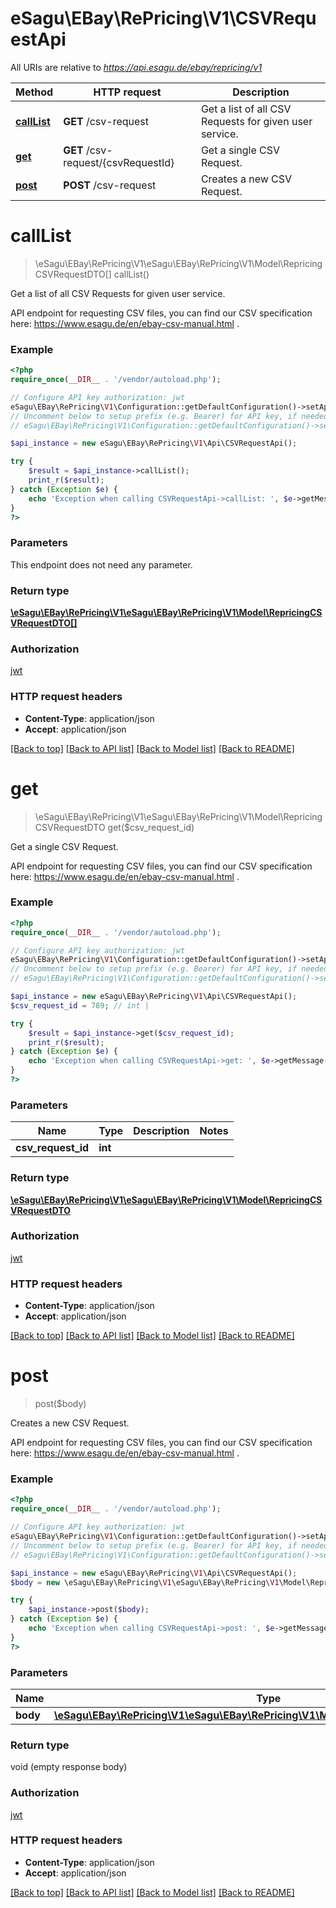 # eSagu\EBay\RePricing\V1\CSVRequestApi

All URIs are relative to *https://api.esagu.de/ebay/repricing/v1*

Method | HTTP request | Description
------------- | ------------- | -------------
[**callList**](CSVRequestApi.md#callList) | **GET** /csv-request | Get a list of all CSV Requests for given user service.
[**get**](CSVRequestApi.md#get) | **GET** /csv-request/{csvRequestId} | Get a single CSV Request.
[**post**](CSVRequestApi.md#post) | **POST** /csv-request | Creates a new CSV Request.


# **callList**
> \eSagu\EBay\RePricing\V1\eSagu\EBay\RePricing\V1\Model\RepricingCSVRequestDTO[] callList()

Get a list of all CSV Requests for given user service.

API endpoint for requesting CSV files, you can find our CSV specification here: https://www.esagu.de/en/ebay-csv-manual.html .

### Example
```php
<?php
require_once(__DIR__ . '/vendor/autoload.php');

// Configure API key authorization: jwt
eSagu\EBay\RePricing\V1\Configuration::getDefaultConfiguration()->setApiKey('Authorization', 'YOUR_API_KEY');
// Uncomment below to setup prefix (e.g. Bearer) for API key, if needed
// eSagu\EBay\RePricing\V1\Configuration::getDefaultConfiguration()->setApiKeyPrefix('Authorization', 'Bearer');

$api_instance = new eSagu\EBay\RePricing\V1\Api\CSVRequestApi();

try {
    $result = $api_instance->callList();
    print_r($result);
} catch (Exception $e) {
    echo 'Exception when calling CSVRequestApi->callList: ', $e->getMessage(), PHP_EOL;
}
?>
```

### Parameters
This endpoint does not need any parameter.

### Return type

[**\eSagu\EBay\RePricing\V1\eSagu\EBay\RePricing\V1\Model\RepricingCSVRequestDTO[]**](../Model/RepricingCSVRequestDTO.md)

### Authorization

[jwt](../../README.md#jwt)

### HTTP request headers

 - **Content-Type**: application/json
 - **Accept**: application/json

[[Back to top]](#) [[Back to API list]](../../README.md#documentation-for-api-endpoints) [[Back to Model list]](../../README.md#documentation-for-models) [[Back to README]](../../README.md)

# **get**
> \eSagu\EBay\RePricing\V1\eSagu\EBay\RePricing\V1\Model\RepricingCSVRequestDTO get($csv_request_id)

Get a single CSV Request.

API endpoint for requesting CSV files, you can find our CSV specification here: https://www.esagu.de/en/ebay-csv-manual.html .

### Example
```php
<?php
require_once(__DIR__ . '/vendor/autoload.php');

// Configure API key authorization: jwt
eSagu\EBay\RePricing\V1\Configuration::getDefaultConfiguration()->setApiKey('Authorization', 'YOUR_API_KEY');
// Uncomment below to setup prefix (e.g. Bearer) for API key, if needed
// eSagu\EBay\RePricing\V1\Configuration::getDefaultConfiguration()->setApiKeyPrefix('Authorization', 'Bearer');

$api_instance = new eSagu\EBay\RePricing\V1\Api\CSVRequestApi();
$csv_request_id = 789; // int | 

try {
    $result = $api_instance->get($csv_request_id);
    print_r($result);
} catch (Exception $e) {
    echo 'Exception when calling CSVRequestApi->get: ', $e->getMessage(), PHP_EOL;
}
?>
```

### Parameters

Name | Type | Description  | Notes
------------- | ------------- | ------------- | -------------
 **csv_request_id** | **int**|  |

### Return type

[**\eSagu\EBay\RePricing\V1\eSagu\EBay\RePricing\V1\Model\RepricingCSVRequestDTO**](../Model/RepricingCSVRequestDTO.md)

### Authorization

[jwt](../../README.md#jwt)

### HTTP request headers

 - **Content-Type**: application/json
 - **Accept**: application/json

[[Back to top]](#) [[Back to API list]](../../README.md#documentation-for-api-endpoints) [[Back to Model list]](../../README.md#documentation-for-models) [[Back to README]](../../README.md)

# **post**
> post($body)

Creates a new CSV Request.

API endpoint for requesting CSV files, you can find our CSV specification here: https://www.esagu.de/en/ebay-csv-manual.html .

### Example
```php
<?php
require_once(__DIR__ . '/vendor/autoload.php');

// Configure API key authorization: jwt
eSagu\EBay\RePricing\V1\Configuration::getDefaultConfiguration()->setApiKey('Authorization', 'YOUR_API_KEY');
// Uncomment below to setup prefix (e.g. Bearer) for API key, if needed
// eSagu\EBay\RePricing\V1\Configuration::getDefaultConfiguration()->setApiKeyPrefix('Authorization', 'Bearer');

$api_instance = new eSagu\EBay\RePricing\V1\Api\CSVRequestApi();
$body = new \eSagu\EBay\RePricing\V1\eSagu\EBay\RePricing\V1\Model\RepricingCSVRequestDTO(); // \eSagu\EBay\RePricing\V1\eSagu\EBay\RePricing\V1\Model\RepricingCSVRequestDTO | 

try {
    $api_instance->post($body);
} catch (Exception $e) {
    echo 'Exception when calling CSVRequestApi->post: ', $e->getMessage(), PHP_EOL;
}
?>
```

### Parameters

Name | Type | Description  | Notes
------------- | ------------- | ------------- | -------------
 **body** | [**\eSagu\EBay\RePricing\V1\eSagu\EBay\RePricing\V1\Model\RepricingCSVRequestDTO**](../Model/\eSagu\EBay\RePricing\V1\eSagu\EBay\RePricing\V1\Model\RepricingCSVRequestDTO.md)|  | [optional]

### Return type

void (empty response body)

### Authorization

[jwt](../../README.md#jwt)

### HTTP request headers

 - **Content-Type**: application/json
 - **Accept**: application/json

[[Back to top]](#) [[Back to API list]](../../README.md#documentation-for-api-endpoints) [[Back to Model list]](../../README.md#documentation-for-models) [[Back to README]](../../README.md)

